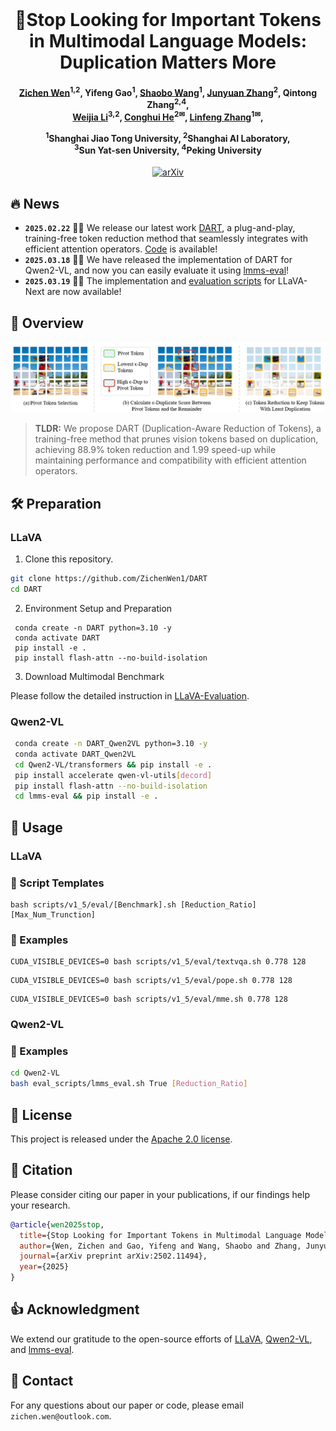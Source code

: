 <div align="center">
  <h1 style="display: inline-block; margin: 0;">🚀Stop Looking for Important Tokens in Multimodal Language Models: Duplication Matters More</h1>
</div>

<h4 align="center"> 

[Zichen Wen](https://scholar.google.com/citations?user=N-aPFvEAAAAJ&hl=zh-CN)<sup>1,2</sup>,
Yifeng Gao<sup>1</sup>,
[Shaobo Wang](https://gszfwsb.github.io/)<sup>1</sup>,
[Junyuan Zhang](https://scholar.google.com/citations?user=uwwqEg8AAAAJ&hl=en)<sup>2</sup>,
Qintong Zhang<sup>2,4</sup>, <br>
[Weijia Li](https://liweijia.github.io/)<sup>3,2</sup>,
[Conghui He](https://conghui.github.io/)<sup>2✉</sup>,
[Linfeng Zhang](http://www.zhanglinfeng.tech/)<sup>1✉</sup>,


<sup>1</sup>Shanghai Jiao Tong University, <sup>2</sup>Shanghai AI Laboratory, <br>
<sup>3</sup>Sun Yat-sen University, <sup>4</sup>Peking University

</h4>

<div align="center">

[![arXiv](https://img.shields.io/badge/Arxiv-2502.11494-AD1C18.svg?logo=arXiv)](https://arxiv.org/pdf/2502.11494) 
</div>

## 🔥 News
* **`2025.02.22`** 🤗🤗 We release our latest work [DART](https://arxiv.org/pdf/2502.11494), a plug-and-play, training-free token reduction method that seamlessly integrates with efficient attention operators. [Code](https://github.com/ZichenWen1/DART) is available!
* **`2025.03.18`** 🤗🤗 We have released the implementation of DART for Qwen2-VL, and now you can easily evaluate it using [lmms-eval](https://github.com/EvolvingLMMs-Lab/lmms-eval)!
* **`2025.03.19`** 🤗🤗 The implementation and [evaluation scripts](https://github.com/ZichenWen1/DART/tree/main/scripts/v1_6/eval) for LLaVA-Next are now available!

## 👀 Overview
<p align='center'>
<img src='./images/overview.png' alt='mask' width='1000px'>
</p>

> **TLDR:** We propose DART (Duplication-Aware Reduction of Tokens), a training-free method that prunes vision tokens based on duplication, achieving 88.9% token reduction and 1.99
 speed-up while maintaining performance and compatibility with efficient attention operators.

## 🛠 Preparation
### LLaVA
1. Clone this repository.

```bash
git clone https://github.com/ZichenWen1/DART
cd DART
```

2. Environment Setup and Preparation

```Shell
 conda create -n DART python=3.10 -y
 conda activate DART
 pip install -e .
 pip install flash-attn --no-build-isolation
```

3. Download Multimodal Benchmark

Please follow the detailed instruction in [LLaVA-Evaluation](https://github.com/haotian-liu/LLaVA/blob/main/docs/Evaluation.md).

### Qwen2-VL
```bash
 conda create -n DART_Qwen2VL python=3.10 -y
 conda activate DART_Qwen2VL
 cd Qwen2-VL/transformers && pip install -e .
 pip install accelerate qwen-vl-utils[decord]
 pip install flash-attn --no-build-isolation
 cd lmms-eval && pip install -e .
```

## 🎯 Usage
### LLaVA
### 📖 Script Templates
```shell
bash scripts/v1_5/eval/[Benchmark].sh [Reduction_Ratio] [Max_Num_Trunction]
```

### 🐝 Examples
```Shell
CUDA_VISIBLE_DEVICES=0 bash scripts/v1_5/eval/textvqa.sh 0.778 128
```

```Shell
CUDA_VISIBLE_DEVICES=0 bash scripts/v1_5/eval/pope.sh 0.778 128
```

```Shell
CUDA_VISIBLE_DEVICES=0 bash scripts/v1_5/eval/mme.sh 0.778 128
```

### Qwen2-VL
### 🐝 Examples
```bash
cd Qwen2-VL
bash eval_scripts/lmms_eval.sh True [Reduction_Ratio]
```


## 🔑 License

This project is released under the [Apache 2.0 license](LICENSE).

## 📌 Citation

Please consider citing our paper in your publications, if our findings help your research.
```bibtex
@article{wen2025stop,
  title={Stop Looking for Important Tokens in Multimodal Language Models: Duplication Matters More},
  author={Wen, Zichen and Gao, Yifeng and Wang, Shaobo and Zhang, Junyuan and Zhang, Qintong and Li, Weijia and He, Conghui and Zhang, Linfeng},
  journal={arXiv preprint arXiv:2502.11494},
  year={2025}
}
```


## 👍 Acknowledgment
We extend our gratitude to the open-source efforts of [LLaVA](https://github.com/haotian-liu/LLaVA), [Qwen2-VL](https://github.com/QwenLM/Qwen2-VL), and [lmms-eval](https://github.com/EvolvingLMMs-Lab/lmms-eval).



## 📩 Contact
For any questions about our paper or code, please email `zichen.wen@outlook.com`.

